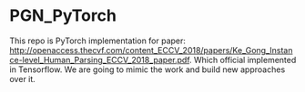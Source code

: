 # PGN_PyTorch
This repo is PyTorch implementation for paper: http://openaccess.thecvf.com/content_ECCV_2018/papers/Ke_Gong_Instance-level_Human_Parsing_ECCV_2018_paper.pdf. Which official implemented in Tensorflow. We are going to mimic the work and build new approaches over it.
